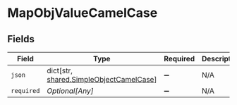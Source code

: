 # MapObjValueCamelCase


## Fields

| Field                                                                                       | Type                                                                                        | Required                                                                                    | Description                                                                                 |
| ------------------------------------------------------------------------------------------- | ------------------------------------------------------------------------------------------- | ------------------------------------------------------------------------------------------- | ------------------------------------------------------------------------------------------- |
| `json`                                                                                      | dict[str, [shared.SimpleObjectCamelCase](undefined/models/shared/simpleobjectcamelcase.md)] | :heavy_minus_sign:                                                                          | N/A                                                                                         |
| `required`                                                                                  | *Optional[Any]*                                                                             | :heavy_minus_sign:                                                                          | N/A                                                                                         |
